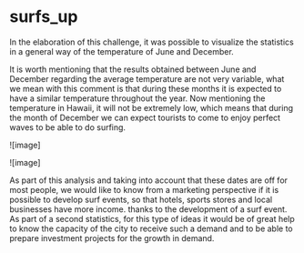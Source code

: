 # surfs_up

In the elaboration of this challenge, it was possible to visualize the statistics in a general way of the temperature of June and December.

It is worth mentioning that the results obtained between June and December regarding the average temperature are not very variable, what we mean with this comment is that during these months it is expected to have a similar temperature throughout the year.
Now mentioning the temperature in Hawaii, it will not be extremely low, which means that during the month of December we can expect tourists to come to enjoy perfect waves to be able to do surfing.

![image]


![image]


As part of this analysis and taking into account that these dates are off for most people, we would like to know from a marketing perspective if it is possible to develop surf events, so that hotels, sports stores and local businesses have more income. thanks to the development of a surf event.
As part of a second statistics, for this type of ideas it would be of great help to know the capacity of the city to receive such a demand and to be able to prepare investment projects for the growth in demand.
